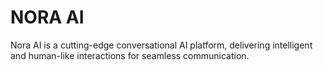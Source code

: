 # NORA AI
Nora AI is a cutting-edge conversational AI platform, delivering intelligent and human-like interactions for seamless communication.